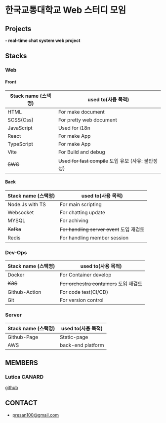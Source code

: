 
<!--

**Here are some ideas to get you started:**

🙋‍♀️ A short introduction - what is your organization all about?
🌈 Contribution guidelines - how can the community get involved?
👩‍💻 Useful resources - where can the community find your docs? Is there anything else the community should know?
🍿 Fun facts - what does your team eat for breakfast?
🧙 Remember, you can do mighty things with the power of [Markdown](https://docs.github.com/github/writing-on-github/getting-started-with-writing-and-formatting-on-github/basic-writing-and-formatting-syntax)
-->


# 한국교통대학교 Web 스터디 모임

## Projects
**- real-time chat system web project**

## Stacks
### Web
#### Front 

|Stack name (스택명)|used to(사용 목적)|
|----------|-------|
|HTML|For make document|
|SCSS(Css)|For pretty web document|
|JavaScript|Used for i18n|
|React|For make App|
|TypeScript|For make App|
|Vite|For Build and debug|
|~~SWC~~|~~Used for fast compile~~   도입 유보 (사유: 불안정성)|


#### Back
|Stack name (스택명)|used to(사용 목적)|
|----------|-------|
|Node.Js with TS|For main scripting|
|Websocket|For chatting update|
|MYSQL|For achiving|
|~~Kafka~~|~~For handling server event~~ 도입 재검토|
|Redis|For handling member session|

### Dev-Ops
|Stack name (스택명)|used to(사용 목적)|
|----------|-------|
|Docker|For Container develop|
|~~K3S~~|~~For orchestra containers~~  도입 재검토|
|Github-Action|For code test(CI/CD)|
|Git|For version control|

### Server
|Stack name (스택명)|used to(사용 목적)|
|----------|-------|
|Github-Page|Static-page|
|AWS|back-end platform|

## MEMBERS

### Lutica CANARD
[github](https://github.com/LuticaCANARD)

### 

###

## CONTACT
- presan100@gmail.com
